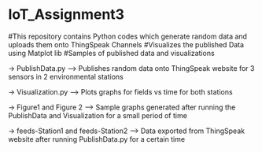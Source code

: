 # IoT_Assignment3

#This repository contains Python codes which generate random data and uploads them onto ThingSpeak Channels
#Visualizes the published Data using Matplot lib
#Samples of published data and visualizations

-> PublishData.py --> Publishes random data onto ThingSpeak website for 3 sensors in 2 environmental stations

-> Visualization.py --> Plots graphs for fields vs time for both stations

-> Figure1 and Figure 2 --> Sample graphs generated after running the PublishData and Visualization for a small period of time

-> feeds-Station1 and feeds-Station2 --> Data exported from ThingSpeak website after running PublishData.py for a certain time
